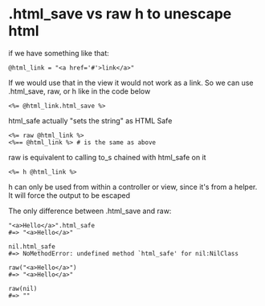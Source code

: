 # .html_save vs raw h to unescape html

if we have something like that:
```
@html_link = "<a href='#'>link</a>"
```

If we would use that in the view it would not work as a link.
So we can use .html_save, raw, or h like in the code below

```
<%= @html_link.html_save %>
```
html_safe actually "sets the string" as HTML Safe

```
<%= raw @html_link %>
<%== @html_link %> # is the same as above
```
raw is equivalent to calling to_s chained with html_safe on it

```
<%= h @html_link %>
```
h can only be used from within a controller or view, since it's from a helper. It will force the output to be escaped

The only difference between .html_save and raw:

```
"<a>Hello</a>".html_safe
#=> "<a>Hello</a>"

nil.html_safe
#=> NoMethodError: undefined method `html_safe' for nil:NilClass
```

```
raw("<a>Hello</a>")
#=> "<a>Hello</a>"

raw(nil)
#=> ""
```

